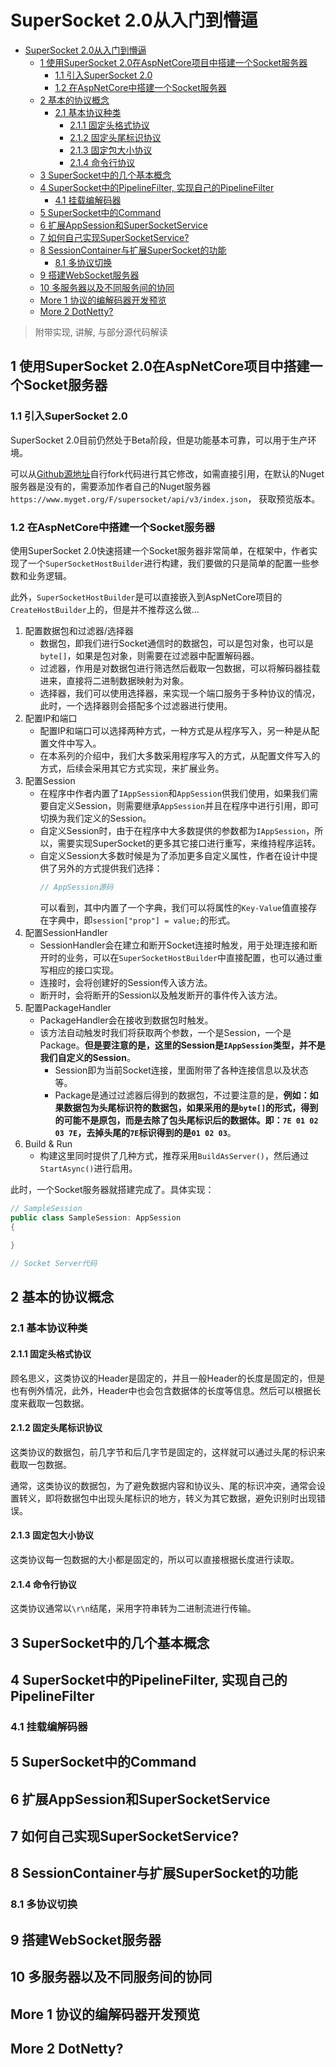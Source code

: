 # SuperSocket 2.0从入门到懵逼
- [SuperSocket 2.0从入门到懵逼](#supersocket-20从入门到懵逼)
  - [1 使用SuperSocket 2.0在AspNetCore项目中搭建一个Socket服务器](#1-使用supersocket-20在aspnetcore项目中搭建一个socket服务器)
    - [1.1 引入SuperSocket 2.0](#11-引入supersocket-20)
    - [1.2 在AspNetCore中搭建一个Socket服务器](#12-在aspnetcore中搭建一个socket服务器)
  - [2 基本的协议概念](#2-基本的协议概念)
    - [2.1 基本协议种类](#21-基本协议种类)
      - [2.1.1 固定头格式协议](#211-固定头格式协议)
      - [2.1.2 固定头尾标识协议](#212-固定头尾标识协议)
      - [2.1.3 固定包大小协议](#213-固定包大小协议)
      - [2.1.4 命令行协议](#214-命令行协议)
  - [3 SuperSocket中的几个基本概念](#3-supersocket中的几个基本概念)
  - [4 SuperSocket中的PipelineFilter, 实现自己的PipelineFilter](#4-supersocket中的pipelinefilter-实现自己的pipelinefilter)
    - [4.1 挂载编解码器](#41-挂载编解码器)
  - [5 SuperSocket中的Command](#5-supersocket中的command)
  - [6 扩展AppSession和SuperSocketService](#6-扩展appsession和supersocketservice)
  - [7 如何自己实现SuperSocketService?](#7-如何自己实现supersocketservice)
  - [8 SessionContainer与扩展SuperSocket的功能](#8-sessioncontainer与扩展supersocket的功能)
    - [8.1 多协议切换](#81-多协议切换)
  - [9 搭建WebSocket服务器](#9-搭建websocket服务器)
  - [10 多服务器以及不同服务间的协同](#10-多服务器以及不同服务间的协同)
  - [More 1 协议的编解码器开发预览](#more-1-协议的编解码器开发预览)
  - [More 2 DotNetty?](#more-2-dotnetty)

> 附带实现, 讲解, 与部分源代码解读

## 1 使用SuperSocket 2.0在AspNetCore项目中搭建一个Socket服务器

### 1.1 引入SuperSocket 2.0

SuperSocket 2.0目前仍然处于Beta阶段，但是功能基本可靠，可以用于生产环境。

可以从[Github源地址](https://github.com/kerryjiang/SuperSocket)自行fork代码进行其它修改，如需直接引用，在默认的Nuget服务器是没有的，需要添加作者自己的Nuget服务器`https://www.myget.org/F/supersocket/api/v3/index.json`， 获取预览版本。

### 1.2 在AspNetCore中搭建一个Socket服务器

使用SuperSocket 2.0快速搭建一个Socket服务器非常简单，在框架中，作者实现了一个`SuperSocketHostBuilder`进行构建，我们要做的只是简单的配置一些参数和业务逻辑。

此外，`SuperSocketHostBuilder`是可以直接嵌入到AspNetCore项目的`CreateHostBuilder`上的，但是并不推荐这么做...

1. 配置数据包和过滤器/选择器
   + 数据包，即我们进行Socket通信时的数据包，可以是包对象，也可以是`byte[]`，如果是包对象，则需要在过滤器中配置解码器。
   + 过滤器，作用是对数据包进行筛选然后截取一包数据，可以将解码器挂载进来，直接将二进制数据映射为对象。
   + 选择器，我们可以使用选择器，来实现一个端口服务于多种协议的情况，此时，一个选择器则会搭配多个过滤器进行使用。
2. 配置IP和端口
   + 配置IP和端口可以选择两种方式，一种方式是从程序写入，另一种是从配置文件中写入。
   + 在本系列的介绍中，我们大多数采用程序写入的方式，从配置文件写入的方式，后续会采用其它方式实现，来扩展业务。
3. 配置Session
   + 在程序中作者内置了`IAppSession`和`AppSession`供我们使用，如果我们需要自定义Session，则需要继承`AppSession`并且在程序中进行引用，即可切换为我们定义的Session。
   + 自定义Session时，由于在程序中大多数提供的参数都为`IAppSession`，所以，需要实现SuperSocket的更多其它接口进行重写，来维持程序运转。
   + 自定义Session大多数时候是为了添加更多自定义属性，作者在设计中提供了另外的方式提供我们选择：
        ```csharp
        // AppSession源码
        ```
        可以看到，其中内置了一个字典，我们可以将属性的`Key-Value`值直接存在字典中，即`session["prop"] = value;`的形式。
4. 配置SessionHandler
   + SessionHandler会在建立和断开Socket连接时触发，用于处理连接和断开时的业务，可以在`SuperSocketHostBuilder`中直接配置，也可以通过重写相应的接口实现。
   + 连接时，会将创建好的Session传入该方法。
   + 断开时，会将断开的Session以及触发断开的事件传入该方法。
5. 配置PackageHandler
   + PackageHandler会在接收到数据包时触发。
   + 该方法自动触发时我们将获取两个参数，一个是Session，一个是Package。**但是要注意的是，这里的Session是`IAppSession`类型，并不是我们自定义的Session**。
     + Session即为当前Socket连接，里面附带了各种连接信息以及状态等。
     + Package是通过过滤器后得到的数据包，不过要注意的是，**例如：如果数据包为头尾标识符的数据包，如果采用的是`byte[]`的形式，得到的可能不是原包，而是去除了包头尾标识后的数据体。即：`7E 01 02 03 7E`，去掉头尾的`7E`标识得到的是`01 02 03`**。
6. Build & Run
   + 构建这里同时提供了几种方式，推荐采用`BuildAsServer()`，然后通过`StartAsync()`进行启用。

此时，一个Socket服务器就搭建完成了。具体实现：
```csharp
// SampleSession
public class SampleSession: AppSession
{
    
}
```

```csharp
// Socket Server代码
```

## 2 基本的协议概念

### 2.1 基本协议种类

#### 2.1.1 固定头格式协议

顾名思义，这类协议的Header是固定的，并且一般Header的长度是固定的，但是也有例外情况，此外，Header中也会包含数据体的长度等信息。然后可以根据长度来截取一包数据。

#### 2.1.2 固定头尾标识协议

这类协议的数据包，前几字节和后几字节是固定的，这样就可以通过头尾的标识来截取一包数据。

通常，这类协议的数据包，为了避免数据内容和协议头、尾的标识冲突，通常会设置转义，即将数据包中出现头尾标识的地方，转义为其它数据，避免识别时出现错误。

#### 2.1.3 固定包大小协议

这类协议每一包数据的大小都是固定的，所以可以直接根据长度进行读取。

#### 2.1.4 命令行协议

这类协议通常以`\r\n`结尾，采用字符串转为二进制流进行传输。

## 3 SuperSocket中的几个基本概念

## 4 SuperSocket中的PipelineFilter, 实现自己的PipelineFilter

### 4.1 挂载编解码器

## 5 SuperSocket中的Command

## 6 扩展AppSession和SuperSocketService

## 7 如何自己实现SuperSocketService?

## 8 SessionContainer与扩展SuperSocket的功能

### 8.1 多协议切换

## 9 搭建WebSocket服务器

## 10 多服务器以及不同服务间的协同

## More 1 协议的编解码器开发预览

## More 2 DotNetty?